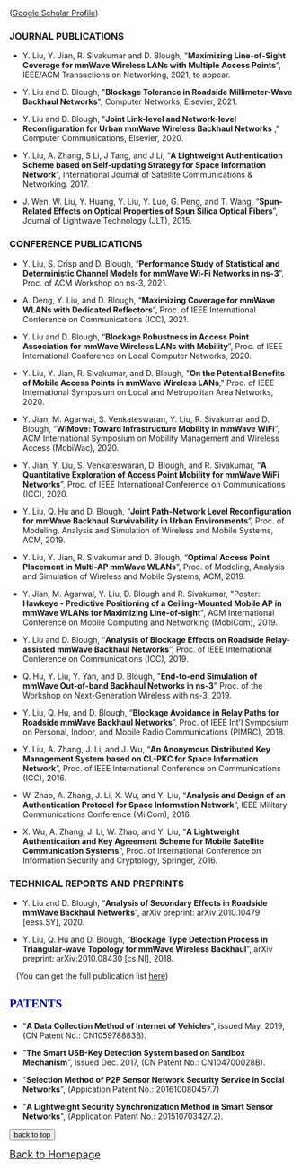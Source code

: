 <!-- 
## <span id="j7"><font color='darkblue' face="Georgia">RECENT PUBLICATIONS</font></span> -->
 ([Google Scholar Profile](https://scholar.google.com/citations?user=B0m2kgQAAAAJ&hl=en))
 
### JOURNAL PUBLICATIONS 
 
* Y. Liu, Y. Jian, R. Sivakumar and D. Blough, "**Maximizing Line-of-Sight Coverage for mmWave Wireless LANs with Multiple Access Points**", IEEE/ACM Transactions on Networking, 2021, to appear.
 
* Y. Liu and D. Blough, "**Blockage Tolerance in Roadside Millimeter-Wave Backhaul Networks**", Computer Networks, Elsevier, 2021.

* Y. Liu and D. Blough, "**Joint Link-level and Network-level Reconfiguration for Urban mmWave Wireless Backhaul Networks** ," Computer Communications, Elsevier, 2020.

* Y. Liu, A. Zhang, S Li, J Tang, and J Li, “**A Lightweight Authentication Scheme based on Self-updating Strategy for Space Information Network**”, International Journal of Satellite Communications & Networking. 2017.

* J. Wen, W. Liu, Y. Huang, Y. Liu, Y. Luo, G. Peng, and T. Wang, “**Spun-Related Effects on Optical Properties of Spun Silica Optical Fibers**”, Journal of Lightwave Technology (JLT), 2015.

### CONFERENCE PUBLICATIONS 

* Y. Liu, S. Crisp and D. Blough, “**Performance Study of Statistical and Deterministic Channel Models for mmWave Wi-Fi Networks in ns-3**”, Proc. of ACM Workshop on ns-3, 2021.

* A. Deng, Y. Liu, and D. Blough, “**Maximizing Coverage for mmWave WLANs with Dedicated Reflectors**”, Proc. of IEEE International Conference on Communications (ICC), 2021.

*	Y. Liu and D. Blough, “**Blockage Robustness in Access Point Association for mmWave Wireless LANs with Mobility**”, Proc. of IEEE International Conference on Local Computer Networks, 2020.

*	Y. Liu, Y. Jian, R. Sivakumar, and D. Blough, "**On the Potential Benefits of Mobile Access Points in mmWave Wireless LANs**," Proc. of IEEE International Symposium on Local and Metropolitan Area Networks, 2020.

*	Y. Jian, M. Agarwal, S. Venkateswaran, Y. Liu, R. Sivakumar and D. Blough, “**WiMove: Toward Infrastructure Mobility in mmWave WiFi**”, ACM International Symposium on Mobility Management and Wireless Access (MobiWac), 2020.

*	Y. Jian, Y. Liu, S. Venkateswaran, D. Blough, and R. Sivakumar, “**A Quantitative Exploration of Access Point Mobility for mmWave WiFi Networks**”, Proc. of IEEE International Conference on Communications (ICC), 2020.

* Y. Liu, Q. Hu and D. Blough, “**Joint Path-Network Level Reconfiguration for mmWave Backhaul Survivability in Urban Environments**”, Proc. of Modeling, Analysis and Simulation of Wireless and Mobile Systems, ACM, 2019.

* Y. Liu, Y. Jian, R. Sivakumar and D. Blough, “**Optimal Access Point Placement in Multi-AP mmWave WLANs**”, Proc. of Modeling, Analysis and Simulation of Wireless and Mobile Systems, ACM, 2019.


* Y. Jian, M. Agarwal, Y. Liu, D. Blough and R. Sivakumar, "Poster: **Hawkeye - Predictive Positioning of a Ceiling-Mounted Mobile AP in mmWave WLANs for Maximizing Line-of-sight**", ACM International Conference on Mobile Computing and Networking (MobiCom), 2019.

* Y. Liu and D. Blough, “**Analysis of Blockage Effects on Roadside Relay-assisted mmWave Backhaul Networks**”, Proc. of IEEE International Conference on Communications (ICC), 2019.

* Q. Hu, Y. Liu, Y. Yan, and D. Blough, "**End-to-end Simulation of mmWave Out-of-band Backhaul Networks in ns-3**" Proc. of the Workshop on Next-Generation Wireless with ns-3, 2019.

* Y. Liu, Q. Hu, and D. Blough, “**Blockage Avoidance in Relay Paths for Roadside mmWave Backhaul Networks**”, Proc. of IEEE Int'l Symposium on Personal, Indoor, and Mobile Radio Communications (PIMRC), 2018.


* Y. Liu, A. Zhang, J. Li, and J. Wu, “**An Anonymous Distributed Key Management System based on CL-PKC for Space Information Network**”, Proc. of IEEE International Conference on Communications (ICC), 2016.

*	W. Zhao, A. Zhang, J. Li, X. Wu, and Y. Liu, “**Analysis and Design of an Authentication Protocol for Space Information Network**”, IEEE Military Communications Conference (MilCom), 2016.

*	X. Wu, A. Zhang, J. Li, W. Zhao, and Y. Liu, “**A Lightweight Authentication and Key Agreement Scheme for Mobile Satellite Communication Systems**”, Proc. of International Conference on Information Security and Cryptology, Springer, 2016.


### TECHNICAL REPORTS AND PREPRINTS

* Y. Liu and D. Blough, “**Analysis of Secondary Effects in Roadside mmWave Backhaul Networks**”, arXiv preprint: arXiv:2010.10479 \[eess.SY\], 2020.

* Y. Liu, Q. Hu and D. Blough, “**Blockage Type Detection Process in Triangular-wave Topology for mmWave Wireless Backhaul**”, arXiv preprint: arXiv:2010.08430 \[cs.NI\], 2018.

&nbsp;&nbsp;&nbsp;(You can get the full publication list [here](https://scholar.google.com/citations?user=B0m2kgQAAAAJ&hl=en))

 


## <span id="j8"><font color='darkblue' face="Georgia">PATENTS</font></span>
* "**A Data Collection Method of Internet of Vehicles**", issued May. 2019, (CN Patent No.: CN105978883B).  

* "**The Smart USB-Key Detection System based on Sandbox Mechanism**”, issued Dec. 2017, (CN Patent No.: CN104700028B).

* "**Selection Method of P2P Sensor Network Security Service in Social Networks**", (Appication Patent No.: 201610080457.7)

* "**A Lightweight Security Synchronization Method in Smart Sensor Networks**", (Application Patent No.: 201510703427.2).


<div style="text-align:left">
     <a href="#top"><input type="button" value="back to top" /></a>
</div>

[<u><font size='4'>Back to Homepage</font></u>](https://yuchen-sh.github.io)

  



